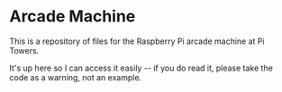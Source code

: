 Arcade Machine
==============

This is a repository of files for the Raspberry Pi arcade machine at Pi Towers.

It's up here so I can access it easily -- if you do read it, please take the code as a warning, not an example.

